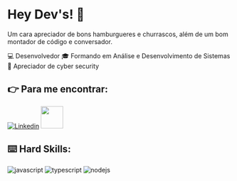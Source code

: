 # Hey Dev's! :vulcan_salute:

Um cara apreciador de bons hamburgueres e churrascos, além de um bom montador de código e conversador. 

:computer: Desenvolvedor
:mortar_board: Formando em Análise e Desenvolvimento de Sistemas 
:open_book: Apreciador de cyber security

## :point_right: Para me encontrar:

[![Linkedin](https://img.shields.io/badge/LinkedIn-0077B5?style=for-the-badge&logo=linkedin&logoColor=white)](https://www.linkedin.com/in/vitor-vilarim/)
<a href="mailto:vitordaniel325@gmail.com">
<img src="https://media.tenor.com/kXp0f-dmTXAAAAAi/%E6%94%B6%E5%88%B0-%E5%B7%A5%E4%BD%9C.gif" width="50px" />
</a>

## :keyboard: Hard Skills:

![javascript](https://img.shields.io/badge/JavaScript-323330?style=for-the-badge&logo=javascript&logoColor=F7DF1E)
![typescript](https://img.shields.io/badge/TypeScript-007ACC?style=for-the-badge&logo=typescript&logoColor=white)
![nodejs](https://img.shields.io/badge/Node%20js-339933?style=for-the-badge&logo=nodedotjs&logoColor=white)


